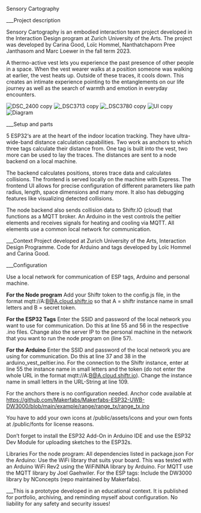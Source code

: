 Sensory Cartography

___Project description

Sensory Cartography is an embodied interaction team project developed in the Interaction Design program at Zurich University of the Arts. The project was developed by Carina Good, Loïc Hommel, Nanthatchaporn Pree Janthasom and Marc Loewer in the fall term 2023.

A thermo-active vest lets you experience the past presence of other people in a space. When the vest wearer walks at a position someone was walking at earlier, the vest heats up. Outside of these traces, it cools down. This creates an intimate experience pointing to the entanglements on our life journey as well as the search of warmth and emotion in everyday encounters.

![DSC_2400 copy](https://github.com/marcloe/sensoryCartography/assets/76460507/62519cb7-c110-4b04-9ad4-18fa084081c8)
![_DSC3713 copy](https://github.com/marcloe/sensoryCartography/assets/76460507/8e4eef30-f9a8-4ceb-944c-0189446d5eb1)
![_DSC3780 copy](https://github.com/marcloe/sensoryCartography/assets/76460507/4cd89edf-b1fe-484b-a9c6-57d853af67e7)
![UI copy](https://github.com/marcloe/sensoryCartography/assets/76460507/12eb42c6-abc4-4c2e-87c8-654160d9c36e)
![Diagram](https://github.com/marcloe/sensoryCartography/assets/76460507/3039e912-37d8-40a6-9ccc-ee0ccbeca2de)


___Setup and parts

5 ESP32‘s are at the heart of the indoor location tracking. They have ultra-wide-band distance calculation capabilities. Two work as anchors to which three tags calculate their distance from. One tag is built into the vest, two more can be used to lay the traces. The distances are sent to a node backend on a local machine. 

The backend calculates positions, stores trace data and calculates collisions. The frontend is served locally on the machine with Express. The frontend UI allows for precise configuration of different parameters like path radius, length, space dimensions and many more. It also has debugging features like visualizing detected collisions.

The node backend also sends collision data to Shiftr.IO (cloud) that functions as a MQTT broker. An Arduino in the vest controls the peltier elements and receives signals for heating and cooling via MQTT. All elements use a common local network for communication.

___Context
Project developed at Zurich University of the Arts, Interaction Design Programme. Code for Arduino and tags developed by Loïc Hommel and Carina Good.

___Configuration

Use a local network for communication of ESP tags, Arduino and personal machine.

**For the Node program**
Add your Shiftr token to the config.js file, in the format mqtt://A:B@A.cloud.shiftr.io so that A = shiftr instance name  in small letters and B = secret token.

**For the ESP32 Tags** 
Enter the SSID and password of the local network you want to use for communication. Do this at line 55 and 56 in the respective .ino files. Change also the server IP to the personal machine in the network that you want to run the node program on (line 57).

**For the Arduino**
Enter the SSID and password of the local network you are using for communication. Do this at line 37 and 38 in the arduino_vest_peltier.ino. For the connection to the Shiftr instance, enter at line 55 the instance name in small letters and the token (do not enter the whole URL in the format mqtt://A:B@A.cloud.shiftr.io). Change the instance name in small letters in the URL-String at line 109.

For the anchors there is no configuration needed. Anchor code available at https://github.com/Makerfabs/Makerfabs-ESP32-UWB-DW3000/blob/main/example/range/range_tx/range_tx.ino

You have to add your own icons at /public/assets/icons and your own fonts at /public/fonts for license reasons.

Don’t forget to install the ESP32 Add-On in Arduino IDE and use the ESP32 Dev Module for uploading sketches to the ESP32s.

Libraries
For the node program: All dependencies listed in package.json
For the Arduino: Use the WiFi library that suits your board. This was tested with an Arduino WiFi Rev2 using the WiFiNINA library by Arduino. For MQTT use the MQTT library by Joel Gaehwiler.
For the ESP tags: Include the DW3000 library by NConcepts (repo maintained by Makerfabs).

___This is a prototype developed in an educational context. It is published for portfolio, archiving, and reminding myself about configuration. No liability for any safety and security issues!
